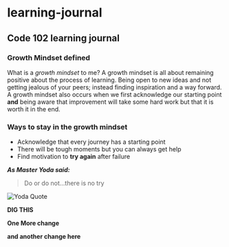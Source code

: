 # learning-journal
## Code 102 learning journal

### Growth Mindset defined

What is a *growth mindset* to me? A growth mindset is all about remaining positive about the process of learning. Being open to new ideas and not getting jealous of your peers; instead finding inspiration and a way forward. A growth mindset also occurs when we first acknowledge our starting point **and** being aware that improvement will take some hard work but that it is worth it in the end.

### Ways to stay in the growth mindset

- Acknowledge that every journey has a starting point
- There will be tough moments but you can always get help
- Find motivation to **try again** after failure

***As Master Yoda said:***
>Do or do not...there is no try

![Yoda Quote](http://bunopus.github.io/presentation-angular-2/img/yoda.png)

**DIG THIS**

**One More change**

**and another change here**
